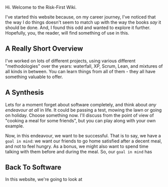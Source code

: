 Hi.  Welcome to the Risk-First Wiki.  

I've started this website because, on my career journey, I've noticed that the way I do things doesn't seem to match up with the way the books _say_ it should be done.  And, I found this odd and wanted to explore it further.   Hopefully, you, the reader, will find something of use in this. 

## A Really Short Overview

I've worked on lots of different projects, using various different "methodologies" over the years: waterfall, XP, Scrum, Lean, and mixtures of all kinds in between.  You can learn things from all of them - they all have something valuable to offer.   


## A Synthesis

Lets for a moment forget about software completely, and think about _any endeavour at all_ in life.  It could be passing a test, mowing the lawn or going on holiday.  Choose something now.   I'll discuss from the point of view of "cooking a meal for some friends", but you can play along with your own example.  

Now, in this endeavour, we want to be successful.  That is to say, we have a `goal in mind`:  we want our friends to go home satisfied after a decent meal, and not to feel hungry.   As a bonus, we might also want to spend time talking with them before and during the meal.  So, our `goal in mind` has 





## Back To Software

In this website, we're going to look at 





